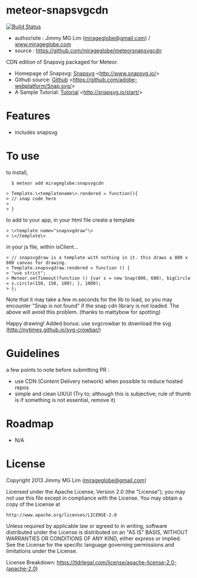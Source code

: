# meteor-snapsvgcdn #

[![Build Status](https://travis-ci.org/mirageglobe/meteorsnapsvgcdn.svg?branch=master)](https://travis-ci.org/mirageglobe/meteorsnapsvgcdn)

- author/site : Jimmy MG Lim (mirageglobe@gmail.com) / www.mirageglobe.com
- source : https://github.com/mirageglobe/meteorsnapsvgcdn

CDN edition of Snapsvg packaged for Meteor.

-   Homepage of Snapsvg: [Snapsvg][] \<<http://www.snapsvg.io/>\>
-   Github source: [Github][]
    \<<https://github.com/adobe-webplatform/Snap.svg/>\>
-   A Sample Tutorial: [Tutorial][] \<<http://snapsvg.io/start/>\>

# Features #

- includes snapsvg

# To use #

to install,
```
  $ meteor add mirageglobe:snapsvgcdn
```

```
> Template.\<templatename\>.rendered = function(){
> // snap code here
>
> }
```

to add to your app, in your html file create a template
```
> \<template name="snapsvgdraw"\>
> \</template\>
```

in your js file, within isClient...
```
> // snapsvgdraw is a template with nothing in it. this draws a 800 x 600 canvas for drawing.
> Template.snapsvgdraw.rendered = function () {
> "use strict";
> Meteor.setTimeout(function () {var s = new Snap(800, 600), bigCircle = s.circle(150, 150, 100); }, 1000);
> };
```

Note that it may take a few m.seconds for the lib to load, so you may encounter "Snap is not found" if the snap cdn library is not loaded. The above will avoid this problem. (thanks to mattybow for spotting)

Happy drawing! Added bonus: use svgcrowbar to download the svg (http://nytimes.github.io/svg-crowbar/)

  [Snapsvg]: http://www.snapsvg.io/
  [Github]: https://github.com/adobe-webplatform/Snap.svg/
  [Tutorial]: http://snapsvg.io/start/

# Guidelines #

a few points to note before submitting PR :

- use CDN (Content Delivery network) when possible to reduce hosted repos
- simple and clean UX/UI (Try to; although this is subjective; rule of thumb is if something is not essential, remove it)

# Roadmap #

- N/A

# License

Copyright 2013 Jimmy MG Lim (mirageglobe@gmail.com)

Licensed under the Apache License, Version 2.0 (the "License");
you may not use this file except in compliance with the License.
You may obtain a copy of the License at

    http://www.apache.org/licenses/LICENSE-2.0

Unless required by applicable law or agreed to in writing, software
distributed under the License is distributed on an "AS IS" BASIS,
WITHOUT WARRANTIES OR CONDITIONS OF ANY KIND, either express or implied.
See the License for the specific language governing permissions and
limitations under the License.

License Breakdown: https://tldrlegal.com/license/apache-license-2.0-(apache-2.0)

